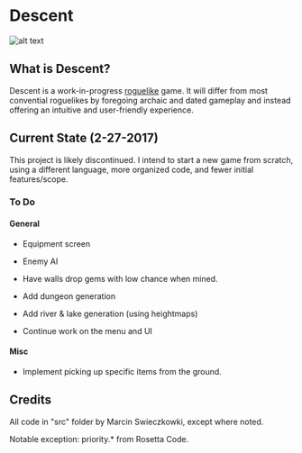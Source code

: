 # Descent

![alt text](http://i.imgur.com/i5so9L3.png)

## What is Descent?

Descent is a work-in-progress [roguelike](http://en.wikipedia.org/wiki/Roguelike) game. It will differ from most convential roguelikes by foregoing archaic and dated gameplay and instead offering an intuitive and user-friendly experience.

## Current State (2-27-2017)

This project is likely discontinued. I intend to start a new game from scratch, using a different language, more organized code, and fewer initial features/scope.

### To Do

#### General

- Equipment screen

- Enemy AI

- Have walls drop gems with low chance when mined.

- Add dungeon generation

- Add river & lake generation (using heightmaps)

- Continue work on the menu and UI

#### Misc

- Implement picking up specific items from the ground.

## Credits

All code in "src" folder by Marcin Swieczkowki, except where noted.

Notable exception: priority.* from Rosetta Code.
